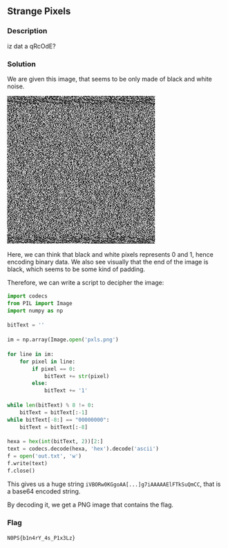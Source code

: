 ## Strange Pixels

### Description 

iz dat a qRcOdE?
### Solution

We are given this image, that seems to be only made of black and white noise.

![Pixel image](src/pxls.png)

Here, we can think that black and white pixels represents 0 and 1, hence encoding binary data. We also see visually that the end of the image is black, which seems to be some kind of padding.

Therefore, we can write a script to decipher the image:

```python
import codecs
from PIL import Image
import numpy as np

bitText = ''

im = np.array(Image.open('pxls.png')

for line in im:
	for pixel in line:
		if pixel == 0:
			bitText += str(pixel)
		else:
			bitText += '1'

while len(bitText) % 8 != 0:
	bitText = bitText[:-1]
while bitText[-8:] == "00000000":
	bitText = bitText[:-8]

hexa = hex(int(bitText, 2))[2:]
text = codecs.decode(hexa, 'hex').decode('ascii')
f = open('out.txt', 'w')
f.write(text)
f.close()
```

This gives us a huge string `iVBORw0KGgoAA[...]g7iAAAAAElFTkSuQmCC`, that is a base64 encoded string.

By decoding it, we get a PNG image that contains the flag.

### Flag

`N0PS{b1n4rY_4s_P1x3Lz}`

